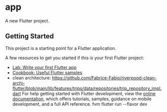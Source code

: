 # app

A new Flutter project.

## Getting Started

This project is a starting point for a Flutter application.

A few resources to get you started if this is your first Flutter project:

- [Lab: Write your first Flutter app](https://docs.flutter.dev/get-started/codelab)
- [Cookbook: Useful Flutter samples](https://docs.flutter.dev/cookbook)
- clean architecture: https://github.com/Fabrice-Fabio/riverpood-clean-archi-flutter/blob/main/lib/features/trips/data/repositories/trip_repository_impl.dart
For help getting started with Flutter development, view the
[online documentation](https://docs.flutter.dev/), which offers tutorials,
samples, guidance on mobile development, and a full API reference.
fvm flutter run --flavor dev      